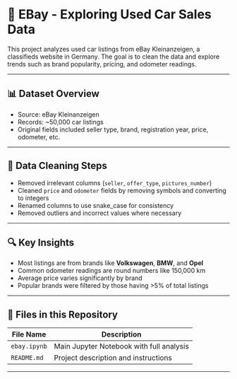 
# 🚗 EBay - Exploring Used Car Sales Data

This project analyzes used car listings from eBay Kleinanzeigen, a classifieds website in Germany. The goal is to clean the data and explore trends such as brand popularity, pricing, and odometer readings.

---

## 📊 Dataset Overview

- Source: eBay Kleinanzeigen
- Records: ~50,000 car listings
- Original fields included seller type, brand, registration year, price, odometer, etc.

---

## 🧹 Data Cleaning Steps

- Removed irrelevant columns (`seller`, `offer_type`, `pictures_number`)
- Cleaned `price` and `odometer` fields by removing symbols and converting to integers
- Renamed columns to use snake_case for consistency
- Removed outliers and incorrect values where necessary

---

## 🔍 Key Insights

- Most listings are from brands like **Volkswagen**, **BMW**, and **Opel**
- Common odometer readings are round numbers like 150,000 km
- Average price varies significantly by brand
- Popular brands were filtered by those having >5% of total listings

---

## 📁 Files in this Repository

| File Name       | Description                              |
|------------------|------------------------------------------|
| `ebay.ipynb`     | Main Jupyter Notebook with full analysis |
| `README.md`      | Project description and instructions     |

---
